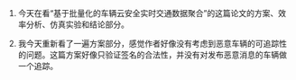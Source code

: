 1. 今天在看“基于批量化的车辆云安全实时交通数据聚合”的这篇论文的方案、效率分析、仿真实验和结论部分。

2. 我今天重新看了一遍方案部分，感觉作者好像没有考虑到恶意车辆的可追踪性的问题。这篇方案好像只验证签名的合法性，并没有对发布恶意消息的车辆做一个追踪。

   